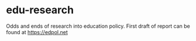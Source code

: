 # edu-research

Odds and ends of research into education policy. First draft of report can be found at https://edpol.net

